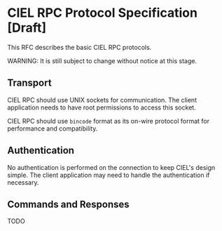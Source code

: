 # CIEL RPC Protocol Specification [Draft]

This RFC describes the basic CIEL RPC protocols.

WARNING: It is still subject to change without notice at this stage.

## Transport

CIEL RPC should use UNIX sockets for communication. The client application needs to have root permissions to access this socket.

CIEL RPC should use `bincode` format as its on-wire protocol format for performance and compatibility.

## Authentication

No authentication is performed on the connection to keep CIEL's design simple. The client application may need to handle the authentication if necessary.

## Commands and Responses

TODO
